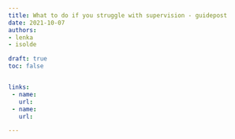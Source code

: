 ```yaml
---
title: What to do if you struggle with supervision - guidepost
date: 2021-10-07
authors:
- lenka
- isolde

draft: true
toc: false


links:
 - name: 
   url: 
 - name: 
   url: 

---
```



